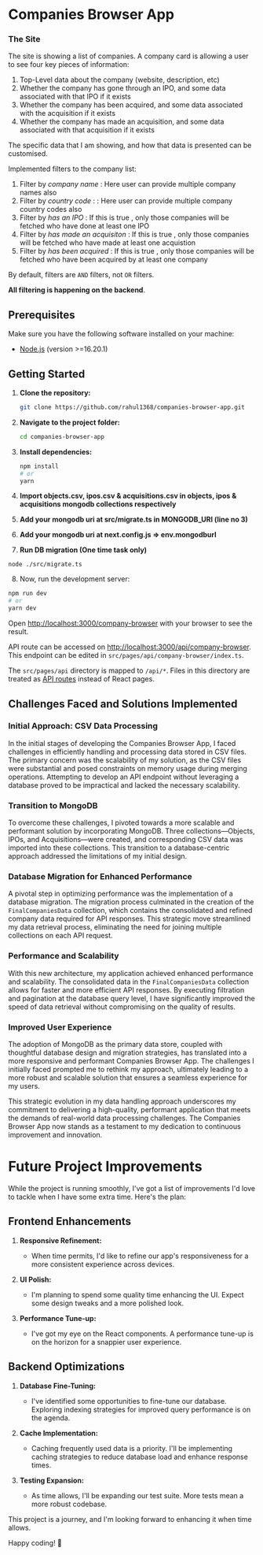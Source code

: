 # Companies Browser App

### The Site

The site is showing a list of companies. A company card is allowing a user to see four key pieces of information:

1. Top-Level data about the company (website, description, etc)
2. Whether the company has gone through an IPO, and some data associated with that IPO if it exists
3. Whether the company has been acquired, and some data associated with the acquisition if it exists
4. Whether the company has made an acquisition, and some data associated with that acquisition if it exists

The specific data that I am showing, and how that data is presented can be customised.

Implemented filters to the company list:

1. Filter by _company name_ : Here user can provide multiple company names also
2. Filter by _country code_ : : Here user can provide multiple company country codes also
3. Filter by _has an IPO_ : If this is true , only those companies will be fetched who have done at least one IPO
4. Filter by _has made an acquisiton_ : If this is true , only those companies will be fetched who have made at least one acquistion
5. Filter by _has been acquired_ : If this is true , only those companies will be fetched who have been acquired by at least one company

By default, filters are `AND` filters, not `OR` filters.

**All filtering is happening on the backend**.


## Prerequisites

Make sure you have the following software installed on your machine:

- [Node.js](https://nodejs.org/) (version >=16.20.1)


## Getting Started
1. **Clone the repository:**

    ```bash
    git clone https://github.com/rahul1368/companies-browser-app.git
    ```

2. **Navigate to the project folder:**

    ```bash
    cd companies-browser-app
    ```

3. **Install dependencies:**

    ```bash
    npm install
    # or
    yarn
    ```

4. **Import objects.csv, ipos.csv & acquisitions.csv in objects, ipos & acquisitions mongodb collections respectively**

5. **Add your mongodb uri at src/migrate.ts in MONGODB_URI (line no 3)**

6. **Add your mongodb uri at next.config.js => env.mongodburl**

7. **Run DB migration (One time task only)**

```
node ./src/migrate.ts

```

8. Now, run the development server:

```bash
npm run dev
# or
yarn dev
```

Open [http://localhost:3000/company-browser](http://localhost:3000) with your browser to see the result.


API route can be accessed on [http://localhost:3000/api/company-browser](http://localhost:3000/api/company-browser). This endpoint can be edited in `src/pages/api/company-browser/index.ts`.

The `src/pages/api` directory is mapped to `/api/*`. Files in this directory are treated as [API routes](https://nextjs.org/docs/api-routes/introduction) instead of React pages.

## Challenges Faced and Solutions Implemented

### Initial Approach: CSV Data Processing

In the initial stages of developing the Companies Browser App, I faced challenges in efficiently handling and processing data stored in CSV files. The primary concern was the scalability of my solution, as the CSV files were substantial and posed constraints on memory usage during merging operations. Attempting to develop an API endpoint without leveraging a database proved to be impractical and lacked the necessary scalability.

### Transition to MongoDB

To overcome these challenges, I pivoted towards a more scalable and performant solution by incorporating MongoDB. Three collections—Objects, IPOs, and Acquisitions—were created, and corresponding CSV data was imported into these collections. This transition to a database-centric approach addressed the limitations of my initial design.

### Database Migration for Enhanced Performance

A pivotal step in optimizing performance was the implementation of a database migration. The migration process culminated in the creation of the `FinalCompaniesData` collection, which contains the consolidated and refined company data required for API responses. This strategic move streamlined my data retrieval process, eliminating the need for joining multiple collections on each API request.

### Performance and Scalability

With this new architecture, my application achieved enhanced performance and scalability. The consolidated data in the `FinalCompaniesData` collection allows for faster and more efficient API responses. By executing filtration and pagination at the database query level, I have significantly improved the speed of data retrieval without compromising on the quality of results.

### Improved User Experience

The adoption of MongoDB as the primary data store, coupled with thoughtful database design and migration strategies, has translated into a more responsive and performant Companies Browser App. The challenges I initially faced prompted me to rethink my approach, ultimately leading to a more robust and scalable solution that ensures a seamless experience for my users.

This strategic evolution in my data handling approach underscores my commitment to delivering a high-quality, performant application that meets the demands of real-world data processing challenges. The Companies Browser App now stands as a testament to my dedication to continuous improvement and innovation.


# Future Project Improvements

While the project is running smoothly, I've got a list of improvements I'd love to tackle when I have some extra time. Here's the plan:

## Frontend Enhancements

1. **Responsive Refinement:**
   - When time permits, I'd like to refine our app's responsiveness for a more consistent experience across devices.

2. **UI Polish:**
   - I'm planning to spend some quality time enhancing the UI. Expect some design tweaks and a more polished look.

3. **Performance Tune-up:**
   - I've got my eye on the React components. A performance tune-up is on the horizon for a snappier user experience.

## Backend Optimizations

1. **Database Fine-Tuning:**
   - I've identified some opportunities to fine-tune our database. Exploring indexing strategies for improved query performance is on the agenda.

2. **Cache Implementation:**
   - Caching frequently used data is a priority. I'll be implementing caching strategies to reduce database load and enhance response times.

3. **Testing Expansion:**
   - As time allows, I'll be expanding our test suite. More tests mean a more robust codebase.

This project is a journey, and I'm looking forward to enhancing it when time allows.

Happy coding! 🚀
